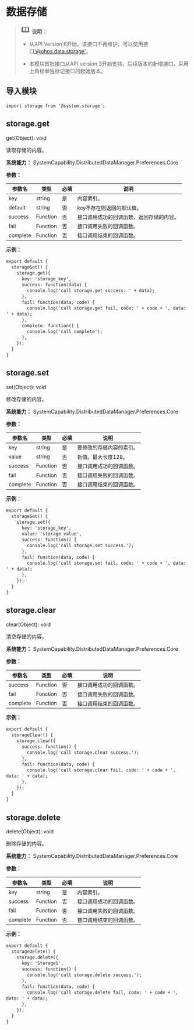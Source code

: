 # 数据存储

> ![icon-note.gif](public_sys-resources/icon-note.gif) **说明：**
>
> - 从API Version 6开始，该接口不再维护，可以使用接口['@ohos.data.storage'](js-apis-data-storage.md)。
>
> - 本模块首批接口从API version 3开始支持。后续版本的新增接口，采用上角标单独标记接口的起始版本。


## 导入模块


```
import storage from '@system.storage';
```


## storage.get

get(Object): void

读取存储的内容。

**系统能力：** SystemCapability.DistributedDataManager.Preferences.Core

**参数：**

| 参数名 | 类型 | 必填 | 说明 |
| -------- | -------- | -------- | -------- |
| key | string | 是 | 内容索引。 |
| default | string | 否 | key不存在则返回的默认值。 |
| success | Function | 否 | 接口调用成功的回调函数，返回存储的内容。 |
| fail | Function | 否 | 接口调用失败的回调函数。 |
| complete | Function | 否 | 接口调用结束的回调函数。 |

**示例：**

```
export default {    
  storageGet() {        
    storage.get({            
      key: 'storage_key',            
      success: function(data) {                
        console.log('call storage.get success: ' + data);            
      },            
      fail: function(data, code) {                
        console.log('call storage.get fail, code: ' + code + ', data: ' + data);            
      },            
      complete: function() {                
        console.log('call complete');            
      },
    });    
  }
}
```


## storage.set

set(Object): void

修改存储的内容。

**系统能力：** SystemCapability.DistributedDataManager.Preferences.Core

**参数：**

| 参数名 | 类型 | 必填 | 说明 |
| -------- | -------- | -------- | -------- |
| key | string | 是 | 要修改的存储内容的索引。 |
| value | string | 否 | 新值。最大长度128。 |
| success | Function | 否 | 接口调用成功的回调函数。 |
| fail | Function | 否 | 接口调用失败的回调函数。 |
| complete | Function | 否 | 接口调用结束的回调函数。 |

**示例：**

```
export default {    
  storageSet() {        
    storage.set({            
      key: 'storage_key',            
      value: 'storage value',            
      success: function() {                
        console.log('call storage.set success.');            
      },            
      fail: function(data, code) {                
        console.log('call storage.set fail, code: ' + code + ', data: ' + data);            
      },        
    });    
  }
}
```


## storage.clear

clear(Object): void

清空存储的内容。

**系统能力：** SystemCapability.DistributedDataManager.Preferences.Core

**参数：**

| 参数名 | 类型 | 必填 | 说明 |
| -------- | -------- | -------- | -------- |
| success | Function | 否 | 接口调用成功的回调函数。 |
| fail | Function | 否 | 接口调用失败的回调函数。 |
| complete | Function | 否 | 接口调用结束的回调函数。 |

**示例：**

```
export default {    
  storageClear() {        
    storage.clear({            
      success: function() {                
        console.log('call storage.clear success.');            
      },            
      fail: function(data, code) {                
        console.log('call storage.clear fail, code: ' + code + ', data: ' + data);            
      },        
    });    
  }
}
```


## storage.delete

delete(Object): void

删除存储的内容。

**系统能力：** SystemCapability.DistributedDataManager.Preferences.Core

**参数：**

| 参数名 | 类型 | 必填 | 说明 |
| -------- | -------- | -------- | -------- |
| key | string | 是 | 内容索引。 |
| success | Function | 否 | 接口调用成功的回调函数。 |
| fail | Function | 否 | 接口调用失败的回调函数。 |
| complete | Function | 否 | 接口调用结束的回调函数。 |

**示例：**

```
export default {    
  storageDelete() {        
    storage.delete({            
      key: 'Storage1',            
      success: function() {                
        console.log('call storage.delete success.');            
      },            
      fail: function(data, code) {                
        console.log('call storage.delete fail, code: ' + code + ', data: ' + data);            
      },        
    });    
  }
}
```